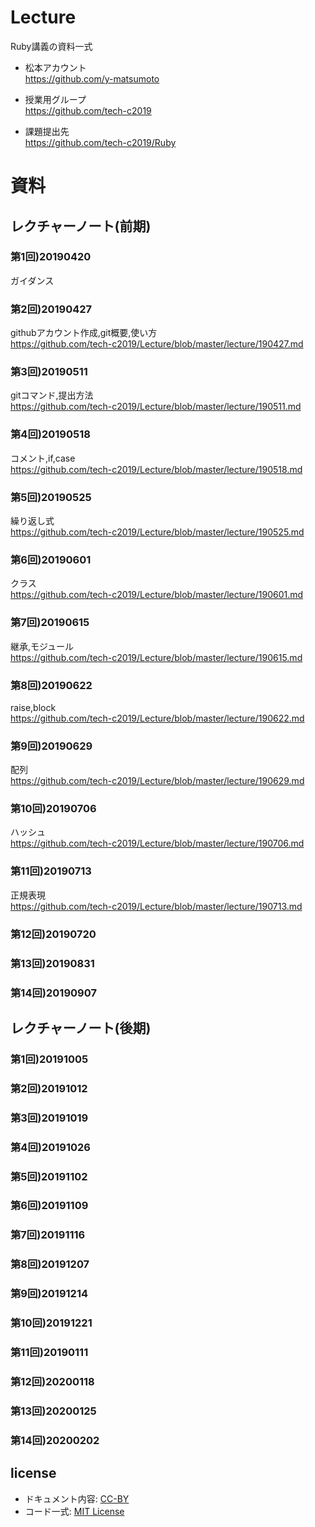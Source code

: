 # Lecture
Ruby講義の資料一式

- 松本アカウント  
https://github.com/y-matsumoto

- 授業用グループ  
https://github.com/tech-c2019

- 課題提出先  
https://github.com/tech-c2019/Ruby

# 資料

## レクチャーノート(前期)

### 第1回)20190420
ガイダンス

### 第2回)20190427
githubアカウント作成,git概要,使い方  
https://github.com/tech-c2019/Lecture/blob/master/lecture/190427.md  

### 第3回)20190511
gitコマンド,提出方法  
https://github.com/tech-c2019/Lecture/blob/master/lecture/190511.md  

### 第4回)20190518
コメント,if,case  
https://github.com/tech-c2019/Lecture/blob/master/lecture/190518.md  

### 第5回)20190525
繰り返し式  
https://github.com/tech-c2019/Lecture/blob/master/lecture/190525.md  

### 第6回)20190601
クラス  
https://github.com/tech-c2019/Lecture/blob/master/lecture/190601.md  

### 第7回)20190615
継承,モジュール  
https://github.com/tech-c2019/Lecture/blob/master/lecture/190615.md  

### 第8回)20190622
raise,block  
https://github.com/tech-c2019/Lecture/blob/master/lecture/190622.md  

### 第9回)20190629
配列  
https://github.com/tech-c2019/Lecture/blob/master/lecture/190629.md  

### 第10回)20190706
ハッシュ  
https://github.com/tech-c2019/Lecture/blob/master/lecture/190706.md  

### 第11回)20190713
正規表現  
https://github.com/tech-c2019/Lecture/blob/master/lecture/190713.md  

### 第12回)20190720

### 第13回)20190831

### 第14回)20190907

## レクチャーノート(後期)

### 第1回)20191005

### 第2回)20191012

### 第3回)20191019

### 第4回)20191026

### 第5回)20191102

### 第6回)20191109

### 第7回)20191116

### 第8回)20191207

### 第9回)20191214

### 第10回)20191221

### 第11回)20190111

### 第12回)20200118

### 第13回)20200125

### 第14回)20200202

## license
- ドキュメント内容: [CC-BY](http://creativecommons.org/licenses/by/4.0/)
- コード一式: [MIT License](http://opensource.org/licenses/mit-license.php)
